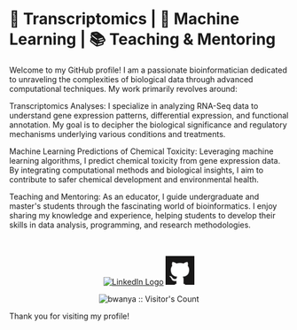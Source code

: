 # 🔬 Transcriptomics | 🤖 Machine Learning | 📚 Teaching & Mentoring

Welcome to my GitHub profile! I am a passionate bioinformatician dedicated to unraveling the complexities of biological data through advanced computational techniques. My work primarily revolves around:

Transcriptomics Analyses: I specialize in analyzing RNA-Seq data to understand gene expression patterns, differential expression, and functional annotation. My goal is to decipher the biological significance and regulatory mechanisms underlying various conditions and treatments.

Machine Learning Predictions of Chemical Toxicity: Leveraging machine learning algorithms, I predict chemical toxicity from gene expression data. By integrating computational methods and biological insights, I aim to contribute to safer chemical development and environmental health.

Teaching and Mentoring: As an educator, I guide undergraduate and master's students through the fascinating world of bioinformatics. I enjoy sharing my knowledge and experience, helping students to develop their skills in data analysis, programming, and research methodologies.



<p align="center">
 <br>
 <br>
<a href="https://www.linkedin.com/in/bwanya-brian-5a3b33153/">
 <img width="50px" alt="LinkedIn Logo" src="https://cdn-icons-png.flaticon.com/512/174/174857.png" /></a>

 <a href="https://github.com/bwanya">
 <img width="52px" alt="GitHub Logo" src="https://github.com/edent/SuperTinyIcons/blob/master/images/svg/github.svg"></a>
<p align="center"><img src="https://profile-counter.glitch.me/{bwanya}/count.svg" alt="bwanya :: Visitor's Count" /></p>


Thank you for visiting my profile!





